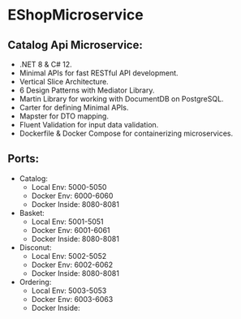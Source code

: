 # EShopMicroservice
## Catalog Api Microservice:
* .NET 8 & C# 12.
* Minimal APIs for fast RESTful API development.
* Vertical Slice Architecture.
* 6 Design Patterns with Mediator Library.
* Martin Library for working with DocumentDB on PostgreSQL.
* Carter for defining Minimal APIs.
* Mapster for DTO mapping.
* Fluent Validation for input data validation.
* Dockerfile & Docker Compose for containerizing microservices.
## Ports:
* Catalog:
  * Local Env: 5000-5050
  * Docker Env: 6000-6060
  * Docker Inside: 8080-8081
* Basket:
  * Local Env: 5001-5051
  * Docker Env: 6001-6061
  * Docker Inside: 8080-8081
* Disconut:
  * Local Env: 5002-5052
  * Docker Env: 6002-6062
  * Docker Inside: 8080-8081
* Ordering:
  * Local Env: 5003-5053
  * Docker Env: 6003-6063
  * Docker Inside: 
